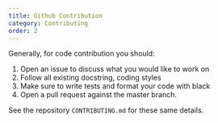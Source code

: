 ```yaml
---
title: Github Contribution
category: Contributing
order: 2
---
```


Generally, for code contribution you should:

1. Open an issue to discuss what you would like to work on
2. Follow all existing docstring, coding styles
3. Make sure to write tests and format your code with black
4. Open a pull request against the master branch.

See the repository `CONTRIBUTING.md` for these same details.
